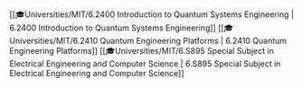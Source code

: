 <span class="sus-course">[[🎓Universities/MIT/6.2400 Introduction to Quantum Systems Engineering | 6.2400 Introduction to Quantum Systems Engineering]]</span>
<span class="sus-course">[[🎓Universities/MIT/6.2410 Quantum Engineering Platforms | 6.2410 Quantum Engineering Platforms]]</span>
<span class="sus-course">[[🎓Universities/MIT/6.S895 Special Subject in Electrical Engineering and Computer Science | 6.S895 Special Subject in Electrical Engineering and Computer Science]]</span>

